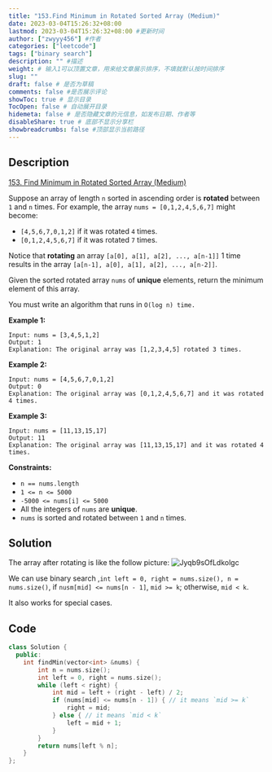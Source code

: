 ```yaml
---
title: "153.Find Minimum in Rotated Sorted Array (Medium)"
date: 2023-03-04T15:26:32+08:00
lastmod: 2023-03-04T15:26:32+08:00 #更新时间
author: ["zwyyy456"] #作者
categories: ["leetcode"]
tags: ["binary search"]
description: "" #描述
weight: # 输入1可以顶置文章，用来给文章展示排序，不填就默认按时间排序
slug: ""
draft: false # 是否为草稿
comments: false #是否展示评论
showToc: true # 显示目录
TocOpen: false # 自动展开目录
hidemeta: false # 是否隐藏文章的元信息，如发布日期、作者等
disableShare: true # 底部不显示分享栏
showbreadcrumbs: false #顶部显示当前路径
---
```

## Description
[153. Find Minimum in Rotated Sorted Array (Medium)](https://leetcode.com/problems/find-minimum-in-rotated-sorted-array/)

Suppose an array of length `n` sorted in ascending order is **rotated** between `1` and `n` times.
For example, the array `nums = [0,1,2,4,5,6,7]` might become:

- `[4,5,6,7,0,1,2]` if it was rotated `4` times.
- `[0,1,2,4,5,6,7]` if it was rotated `7` times.

Notice that **rotating** an array `[a[0], a[1], a[2], ..., a[n-1]]` 1 time results in the array
`[a[n-1], a[0], a[1], a[2], ..., a[n-2]]`.

Given the sorted rotated array `nums` of **unique** elements, return the minimum element of this
array.

You must write an algorithm that runs in `O(log n) time.`

**Example 1:**

```
Input: nums = [3,4,5,1,2]
Output: 1
Explanation: The original array was [1,2,3,4,5] rotated 3 times.

```

**Example 2:**

```
Input: nums = [4,5,6,7,0,1,2]
Output: 0
Explanation: The original array was [0,1,2,4,5,6,7] and it was rotated 4 times.

```

**Example 3:**

```
Input: nums = [11,13,15,17]
Output: 11
Explanation: The original array was [11,13,15,17] and it was rotated 4 times.

```

**Constraints:**

- `n == nums.length`
- `1 <= n <= 5000`
- `-5000 <= nums[i] <= 5000`
- All the integers of `nums` are **unique**.
- `nums` is sorted and rotated between `1` and `n` times.

## Solution
The array after rotating is like the follow picture:
![Jyqb9sOfLdkolgc](https://pic-upyun.zwyyy456.tech/smms/2023-12-26-065404.png)

We can use binary search ,`int left = 0, right = nums.size(), n = nums.size()`, if `nusm[mid] <= nums[n - 1]`, `mid >= k`; otherwise, `mid < k`.

It also works for special cases.

## Code
```cpp
class Solution {
  public:
    int findMin(vector<int> &nums) {
        int n = nums.size();
        int left = 0, right = nums.size();
        while (left < right) {
            int mid = left + (right - left) / 2;
            if (nums[mid] <= nums[n - 1]) { // it means `mid >= k`
                right = mid;
            } else { // it means `mid < k`
                left = mid + 1;
            }
        }
        return nums[left % n];
    }
};
```

